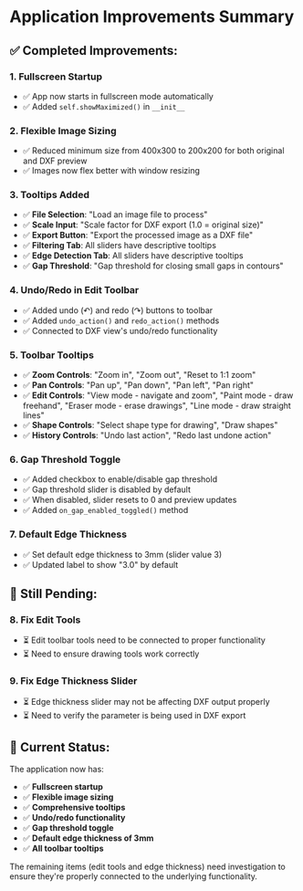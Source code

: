 # Application Improvements Summary

## ✅ **Completed Improvements:**

### **1. Fullscreen Startup**
- ✅ App now starts in fullscreen mode automatically
- ✅ Added `self.showMaximized()` in `__init__`

### **2. Flexible Image Sizing**
- ✅ Reduced minimum size from 400x300 to 200x200 for both original and DXF preview
- ✅ Images now flex better with window resizing

### **3. Tooltips Added**
- ✅ **File Selection**: "Load an image file to process"
- ✅ **Scale Input**: "Scale factor for DXF export (1.0 = original size)"
- ✅ **Export Button**: "Export the processed image as a DXF file"
- ✅ **Filtering Tab**: All sliders have descriptive tooltips
- ✅ **Edge Detection Tab**: All sliders have descriptive tooltips
- ✅ **Gap Threshold**: "Gap threshold for closing small gaps in contours"

### **4. Undo/Redo in Edit Toolbar**
- ✅ Added undo (↶) and redo (↷) buttons to toolbar
- ✅ Added `undo_action()` and `redo_action()` methods
- ✅ Connected to DXF view's undo/redo functionality

### **5. Toolbar Tooltips**
- ✅ **Zoom Controls**: "Zoom in", "Zoom out", "Reset to 1:1 zoom"
- ✅ **Pan Controls**: "Pan up", "Pan down", "Pan left", "Pan right"
- ✅ **Edit Controls**: "View mode - navigate and zoom", "Paint mode - draw freehand", "Eraser mode - erase drawings", "Line mode - draw straight lines"
- ✅ **Shape Controls**: "Select shape type for drawing", "Draw shapes"
- ✅ **History Controls**: "Undo last action", "Redo last undone action"

### **6. Gap Threshold Toggle**
- ✅ Added checkbox to enable/disable gap threshold
- ✅ Gap threshold slider is disabled by default
- ✅ When disabled, slider resets to 0 and preview updates
- ✅ Added `on_gap_enabled_toggled()` method

### **7. Default Edge Thickness**
- ✅ Set default edge thickness to 3mm (slider value 3)
- ✅ Updated label to show "3.0" by default

## 🔄 **Still Pending:**

### **8. Fix Edit Tools**
- ⏳ Edit toolbar tools need to be connected to proper functionality
- ⏳ Need to ensure drawing tools work correctly

### **9. Fix Edge Thickness Slider**
- ⏳ Edge thickness slider may not be affecting DXF output properly
- ⏳ Need to verify the parameter is being used in DXF export

## 🎯 **Current Status:**

The application now has:
- ✅ **Fullscreen startup**
- ✅ **Flexible image sizing**
- ✅ **Comprehensive tooltips**
- ✅ **Undo/redo functionality**
- ✅ **Gap threshold toggle**
- ✅ **Default edge thickness of 3mm**
- ✅ **All toolbar tooltips**

The remaining items (edit tools and edge thickness) need investigation to ensure they're properly connected to the underlying functionality.
